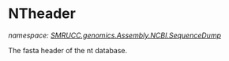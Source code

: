 ﻿# NTheader
_namespace: [SMRUCC.genomics.Assembly.NCBI.SequenceDump](./index.md)_

The fasta header of the nt database.




